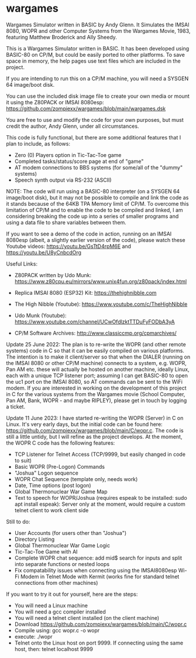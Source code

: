 # wargames
Wargames Simulator written in BASIC by Andy Glenn.
It Simulates the IMSAI 8080, WOPR and other Computer Systems from the Wargames Movie, 1983, featuring Matthew Broderick and Ally Sheedy.

This is a Wargames Simulator written in BASIC. It has been developed using BASIC-80 on CP/M, but could be easily ported to other platforms. To save space in memory, the help pages use text files which are included in the project.

If you are intending to run this on a CP/M machine, you will need a SYSGEN 64 image/boot disk.

You can use the included disk image file to create your own media or mount it using the Z80PACK or IMSAI 8080esp: https://github.com/zompiexx/wargames/blob/main/wargames.dsk

You are free to use and modify the code for your own purposes, but must credit the author, Andy Glenn, under all circumstances.

This code is fully functional, but there are some additional features that I plan to include, as follows:

*  Zero (0) Players option in Tic-Tac-Toe game
*  Completed tasks/status/score page at end of "game"
*  AT modem connections to BBS systems (for some/all of the "dummy" systems)
*  Speech synth output via RS-232 (ASCII)

NOTE: The code will run using a BASIC-80 interpreter (on a SYSGEN 64 image/boot disk), but it may not be possible to compile and link the code as it stands because of the 64KB TPA Memory limit of CP/M. To overcome this limitation of CP/M and to enable the code to be compiled and linked, I am considering breaking the code up into a series of smaller programs and using a data file to share variables between them.

If you want to see a demo of the code in action, running on an IMSAI 8080esp (albeit, a slightly earlier version of the code), please watch these Youtube videos: https://youtu.be/GsTtD4rpM6E and https://youtu.be/U8yCnbcdOrg

Useful Links: 

*  Z80PACK written by Udo Munk: https://www.z80cpu.eu/mirrors/www.unix4fun.org/z80pack/index.html 

*  Replica IMSAI 8080 (ESP32) Kit: https://thehighnibble.com

*  The High Nibble (Youtube): https://www.youtube.com/c/TheHighNibble

*  Udo Munk (Youtube): https://www.youtube.com/channel/UCwOfdlzktTTDuFyFODbA3yA

*  CP/M Software Archives: http://www.classiccmp.org/cpmarchives/

Update 25 June 2022: The plan is to re-write the WOPR (and other remote systems) code in C so that it can be easily compiled on various platforms. The intention is to make it client/server so that when the DIALER (running on the IMSAI 8080 or other CP/M machine) connects to a system, e.g. WOPR, Pan AM etc. these will actually be hosted on another machine, ideally Linux, each with a unique TCP listener port; assuming I can get BASIC-80 to open the uc1 port on the IMSAI 8080, so AT commands can be sent to the WiFi modem. If you are interested in working on the development of this project in C for the various systems from the Wargames movie (School Computer, Pan AM, Bank, WOPR - and maybe RIPLEY), please get in touch by logging a ticket.

Update 11 June 2023: I have started re-writing the WOPR (Server) in C on Linux. It's very early days, but the initial code can be found here: https://github.com/zompiexx/wargames/blob/main/C/wopr.c. The code is still a little untidy, but I will refine as the project develops.
At the moment, the WOPR C code has the following features:
* TCP Listener for Telnet Access (TCP/9999, but easily changed in code to suit)
* Basic WOPR (Pre-Logon) Commands
* "Joshua" Logon sequence
* WOPR Chat Sequence (template only, needs work)
* Date, Time options (post logon)
* Global Thermonuclear War Game Map
* Text to speech for WOPR/Joshua (requires espeak to be installed: sudo apt install espeak): Server only at the moment, would require a custom telnet client to work client side

Still to do:
* User Accounts (for users other than "Joshua")
* Directory Listing
* Global Thermonuclear War Game Logic
* Tic-Tac-Toe Game with AI
* Complete WOPR chat sequence: add mid$ search for inputs and split into separate functions or nested loops
* Fix compatability issues when connecting using the IMSAI8080esp Wi-Fi Modem in Telnet Mode with Kermit (works fine for standard telnet connections from other machines)

If you want to try it out for yourself, here are the steps:
* You will need a Linux machine
* You will need a gcc compiler installed
* You will need a telnet client installed (on the client machine)
* Download https://github.com/zompiexx/wargames/blob/main/C/wopr.c
* Compile using: gcc wopr.c -o wopr
* execute: ./wopr
* Telnet onto the Linux host on port 9999. If connecting using the same host, then: telnet localhost 9999
